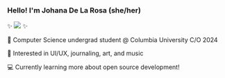 ### Hello! I'm Johana De La Rosa (she/her)

✨ [![](https://img.shields.io/badge/-linkedin-ff69b4)](https://www.linkedin.com/in/jed2192/) ✨

🦁 Computer Science undergrad student @ Columbia University  C/O 2024

🎨 Interested in UI/UX, journaling, art, and music 

💻 Currently learning more about open source development!


<!-- 
**jedlr/jedlr** is a ✨ _special_ ✨ repository because its `README.md` (this file) appears on your GitHub profile.

Here are some ideas to get you started:

- 🔭 I’m currently working on ...
- 🌱 I’m currently learning ...
- 👯 I’m looking to collaborate on ...
- 🤔 I’m looking for help with ...
- 💬 Ask me about ...
- 📫 How to reach me: ...
- 😄 Pronouns: ...
- ⚡ Fun fact: ...
-->
